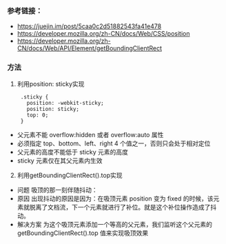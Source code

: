 ### 参考链接： 
* https://juejin.im/post/5caa0c2d51882543fa41e478
* https://developer.mozilla.org/zh-CN/docs/Web/CSS/position
* https://developer.mozilla.org/zh-CN/docs/Web/API/Element/getBoundingClientRect

### 方法
1. 利用position: sticky实现

        .sticky {
          position: -webkit-sticky;
          position: sticky;
          top: 0;
        }

* 父元素不能 overflow:hidden 或者 overflow:auto 属性
* 必须指定 top、bottom、left、right 4 个值之一，否则只会处于相对定位
* 父元素的高度不能低于 sticky 元素的高度
* sticky 元素仅在其父元素内生效



2. 利用getBoundingClientRect().top实现

* 问题 吸顶的那一刻伴随抖动：
* 原因 出现抖动的原因是因为：在吸顶元素 position 变为 fixed 的时候，该元素就脱离了文档流，下一个元素就进行了补位。就是这个补位操作造成了抖动。
* 解决方案 为这个吸顶元素添加一个等高的父元素，我们监听这个父元素的 getBoundingClientRect().top 值来实现吸顶效果
